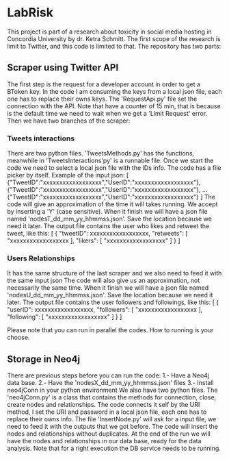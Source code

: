 # LabRisk
This project is part of a research about toxicity in social media hosting in Concordia University by dr. Ketra Schmitt.
The first scope of the research is limit to Twitter, and this code is limited to that.
The repository has two parts:
## Scraper using Twitter API
The first step is the request for a developer account in order to get a BToken key.
In the code I am consuming the keys from a local json file, each one has to replace their owns keys.
The 'RequestApi.py' file set the connection with the API. Note that have a counter of 15 min, that is because is the default time we need to wait when we get a 'Limit Request' error.
Then we have two branches of the scraper:
### Tweets interactions
There are two python files. 'TweetsMethods.py' has the functions, meanwhile in 'TweetsInteractions'py' is a runnable file. Once we start the code we need to select a local json file with the IDs info. The code has a file picker by itself.
Example of the input json:
[
{"TweetID":"xxxxxxxxxxxxxxxxxx","UserID":"xxxxxxxxxxxxxxxxxx"},
{"TweetID":"xxxxxxxxxxxxxxxxxx","UserID":"xxxxxxxxxxxxxxxxxx"},
...
{"TweetID":"xxxxxxxxxxxxxxxxxx","UserID":"xxxxxxxxxxxxxxxxxx"}
]
The code will give an approximation of the time it will takes running. We accept by inserting a 'Y' (case sensitive). When it finish we will have a json file named 'nodesT_dd_mm_yy_hhmmss.json'. Save the location because we need it later.
The output file contains the user who likes and retweet the tweet, like this:
[
{
    "tweetID": xxxxxxxxxxxxxxxxxx,
    "retweets": [
        "xxxxxxxxxxxxxxxxxx
    ],
    "likers": [
        "xxxxxxxxxxxxxxxxxx"
    ]
}
]
### Users Relationships
It has the same structure of the last scraper and we also need to feed it with the same input json
The code will also give us an approximation, not necessarily the same time.
When it finish we will have a json file named 'nodesU_dd_mm_yy_hhmmss.json'. Save the location because we need it later.
The output file contains the user followers and followings, like this:
[
{
    "userID": xxxxxxxxxxxxxxxxxx,
    "followers": [
        "xxxxxxxxxxxxxxxxxx
    ],
    "following": [
        "xxxxxxxxxxxxxxxxxx"
    ]
}
]

Please note that you can run in parallel the codes. How to running is your choose.

## Storage in Neo4j
There are previous steps before you can run the code:
  1.- Have a Neo4j data base.
  2.- Have the 'nodesX_dd_mm_yy_hhmmss.json' files
  3.- Install neo4jConn in your python environment
We also have two python files. The 'neo4jConn.py' is a class that contains the methods for connection, close, create nodes and relationships.
The code connects it self by the URI method, I set the URI and password in a local json file, each one has to replace their owns info.
The file 'InsertNode.py' will ask for a input file, we need to feed it with the outputs that we got before.
The code will insert the nodes and relationships without duplicates. At the end of the run we will have the nodes and relationships in our data base, ready for the data analysis.
Note that for a right execution the DB service needs to be running.